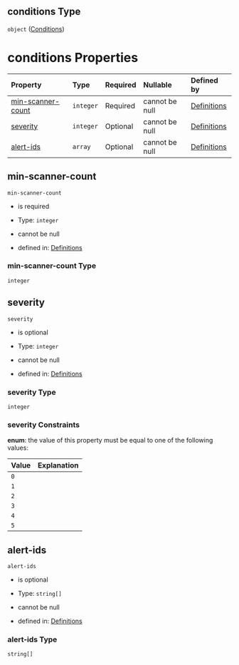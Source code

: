 ## conditions Type

`object` ([Conditions](definitions-definitions-fortamonitor-properties-conditions.md))

# conditions Properties

| Property                                | Type      | Required | Nullable       | Defined by                                                                                                                                                                                         |
| :-------------------------------------- | :-------- | :------- | :------------- | :------------------------------------------------------------------------------------------------------------------------------------------------------------------------------------------------- |
| [min-scanner-count](#min-scanner-count) | `integer` | Required | cannot be null | [Definitions](definitions-definitions-fortamonitor-properties-conditions-properties-min-scanner-count.md "#/definitions/fortaMonitor/properties/conditions/properties/min-scanner-count") |
| [severity](#severity)                   | `integer` | Optional | cannot be null | [Definitions](definitions-definitions-fortamonitor-properties-conditions-properties-severity.md "#/definitions/fortaMonitor/properties/conditions/properties/severity")                   |
| [alert-ids](#alert-ids)                 | `array`   | Optional | cannot be null | [Definitions](definitions-definitions-fortamonitor-properties-conditions-properties-alertids.md "#/definitions/fortaMonitor/properties/conditions/properties/alert-ids")                  |

## min-scanner-count



`min-scanner-count`

*   is required

*   Type: `integer`

*   cannot be null

*   defined in: [Definitions](definitions-definitions-fortamonitor-properties-conditions-properties-min-scanner-count.md "#/definitions/fortaMonitor/properties/conditions/properties/min-scanner-count")

### min-scanner-count Type

`integer`

## severity



`severity`

*   is optional

*   Type: `integer`

*   cannot be null

*   defined in: [Definitions](definitions-definitions-fortamonitor-properties-conditions-properties-severity.md "#/definitions/fortaMonitor/properties/conditions/properties/severity")

### severity Type

`integer`

### severity Constraints

**enum**: the value of this property must be equal to one of the following values:

| Value | Explanation |
| :---- | :---------- |
| `0`   |             |
| `1`   |             |
| `2`   |             |
| `3`   |             |
| `4`   |             |
| `5`   |             |

## alert-ids



`alert-ids`

*   is optional

*   Type: `string[]`

*   cannot be null

*   defined in: [Definitions](definitions-definitions-fortamonitor-properties-conditions-properties-alertids.md "#/definitions/fortaMonitor/properties/conditions/properties/alert-ids")

### alert-ids Type

`string[]`
